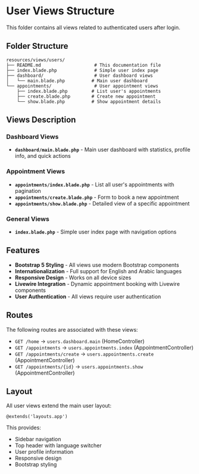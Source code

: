 # User Views Structure

This folder contains all views related to authenticated users after login.

## Folder Structure

```
resources/views/users/
├── README.md                    # This documentation file
├── index.blade.php              # Simple user index page
├── dashboard/                   # User dashboard views
│   └── main.blade.php          # Main user dashboard
└── appointments/                # User appointment views
    ├── index.blade.php         # List user's appointments
    ├── create.blade.php        # Create new appointment
    └── show.blade.php          # Show appointment details
```

## Views Description

### Dashboard Views

-   **`dashboard/main.blade.php`** - Main user dashboard with statistics, profile info, and quick actions

### Appointment Views

-   **`appointments/index.blade.php`** - List all user's appointments with pagination
-   **`appointments/create.blade.php`** - Form to book a new appointment
-   **`appointments/show.blade.php`** - Detailed view of a specific appointment

### General Views

-   **`index.blade.php`** - Simple user index page with navigation options

## Features

-   **Bootstrap 5 Styling** - All views use modern Bootstrap components
-   **Internationalization** - Full support for English and Arabic languages
-   **Responsive Design** - Works on all device sizes
-   **Livewire Integration** - Dynamic appointment booking with Livewire components
-   **User Authentication** - All views require user authentication

## Routes

The following routes are associated with these views:

-   `GET /home` → `users.dashboard.main` (HomeController)
-   `GET /appointments` → `users.appointments.index` (AppointmentController)
-   `GET /appointments/create` → `users.appointments.create` (AppointmentController)
-   `GET /appointments/{id}` → `users.appointments.show` (AppointmentController)

## Layout

All user views extend the main user layout:

```blade
@extends('layouts.app')
```

This provides:

-   Sidebar navigation
-   Top header with language switcher
-   User profile information
-   Responsive design
-   Bootstrap styling
